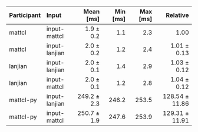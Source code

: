 | Participant | Input | Mean [ms] | Min [ms] | Max [ms] | Relative |
|:---|:---|---:|---:|---:|---:|
| mattcl | input-mattcl | 1.9 ± 0.2 | 1.1 | 2.3 | 1.00 |
| mattcl | input-lanjian | 2.0 ± 0.2 | 1.2 | 2.4 | 1.01 ± 0.13 |
| lanjian | input-lanjian | 2.0 ± 0.1 | 1.4 | 2.9 | 1.03 ± 0.12 |
| lanjian | input-mattcl | 2.0 ± 0.1 | 1.2 | 2.8 | 1.04 ± 0.12 |
| mattcl-py | input-lanjian | 249.2 ± 2.3 | 246.2 | 253.5 | 128.54 ± 11.86 |
| mattcl-py | input-mattcl | 250.7 ± 1.9 | 247.6 | 253.9 | 129.31 ± 11.91 |
